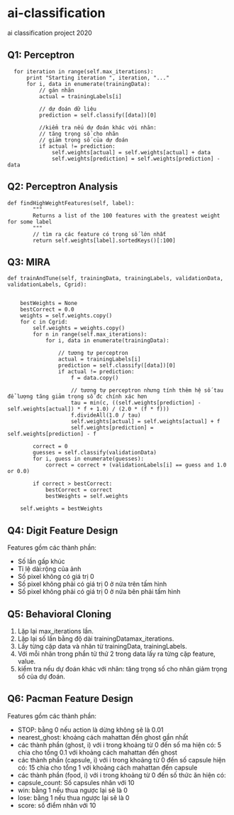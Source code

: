 # ai-classification
ai classification project 2020

## Q1: Perceptron
        
      for iteration in range(self.max_iterations):
          print "Starting iteration ", iteration, "..."
          for i, data in enumerate(trainingData):
              // gán nhãn
              actual = trainingLabels[i]

              // dự đoán dữ liệu
              prediction = self.classify([data])[0]

              //kiểm tra nếu dự đoán khác với nhãn:
              // tăng trọng số cho nhãn 
              // giảm trọng số của dự đoán
              if actual != prediction:
                  self.weights[actual] = self.weights[actual] + data
                  self.weights[prediction] = self.weights[prediction] - data


## Q2: Perceptron Analysis

    def findHighWeightFeatures(self, label):
            """
            Returns a list of the 100 features with the greatest weight for some label
            """
            // tìm ra các feature có trọng số lớn nhất
            return self.weights[label].sortedKeys()[:100]

## Q3: MIRA

    def trainAndTune(self, trainingData, trainingLabels, validationData, validationLabels, Cgrid):
         
        
        bestWeights = None
        bestCorrect = 0.0
        weights = self.weights.copy()
        for c in Cgrid:
            self.weights = weights.copy()
            for n in range(self.max_iterations):
                for i, data in enumerate(trainingData):
                
                    // tương tự perceptron
                    actual = trainingLabels[i]
                    prediction = self.classify([data])[0]
                    if actual != prediction:
                        f = data.copy()
                        
                        // tương tự perceptron nhưng tính thêm hệ số tau để lượng tăng giảm trọng số đc chính xác hơn
                        tau = min(c, ((self.weights[prediction] - self.weights[actual]) * f + 1.0) / (2.0 * (f * f)))
                        f.divideAll(1.0 / tau)
                        self.weights[actual] = self.weights[actual] + f
                        self.weights[prediction] = self.weights[prediction] - f

            correct = 0
            guesses = self.classify(validationData)
            for i, guess in enumerate(guesses):
                correct = correct + (validationLabels[i] == guess and 1.0 or 0.0)

            if correct > bestCorrect:
                bestCorrect = correct
                bestWeights = self.weights

        self.weights = bestWeights


## Q4: Digit Feature Design
Features gồm các thành phần:
- Số lần gấp khúc
- Tỉ lệ dài:rộng của ảnh
- Số pixel không có giá trị 0
- Số pixel không phải có giá trị 0 ở nửa trên tấm hình
- Số pixel không phải có giá trị 0 ở nửa bên phải tấm hình

## Q5: Behavioral Cloning

1. Lặp lại max_iterations lần.
2. Lặp lại số lần bằng độ dài trainingDatamax_iterations.
3. Lấy từng cặp data và nhãn từ trainingData, trainingLabels.
4. Với mỗi nhãn trong phần tử thứ 2 trong data lấy ra từng cặp feature, value.
5. kiểm tra nếu dự đoán khác với nhãn:
   tăng trọng số cho nhãn 
   giảm trọng số của dự đoán.

## Q6: Pacman Feature Design

Features gồm các thành phần:
- STOP: bằng 0 nếu action là dừng không sẽ là 0.01
- nearest_ghost: khoảng cách mahattan đến ghost gần nhất
- các thành phần (ghost, i) với i trong khoảng từ 0 đến số ma hiện có: 5 chia cho tổng 0.1 với khoảng cách mahattan đến ghost
- các thành phần (capsule, i) với i trong khoảng từ 0 đến số capsule hiện có: 15 chia cho tổng 1 với khoảng cách mahattan đến capsule
- các thành phần (food, i) với i trong khoảng từ 0 đến số thức ăn hiện có:
- capsule_count: Số capsules nhân với 10
- win: bằng 1 nếu thua ngược lại sẽ là 0
- lose: bằng 1 nếu thua ngược lại sẽ là 0
- score: số điểm nhân với 10
